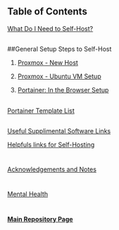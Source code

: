 ## Table of Contents

[What Do I Need to Self-Host?](https://github.com/mycroftwilde/portainer_templates/tree/master/TableOfContents/Intro)

##


##General Setup Steps to Self-Host

1. [Proxmox - New Host](https://github.com/mycroftwilde/portainer_templates/tree/master/TableOfContents/Proxmox/NewHost)

2. [Proxmox - Ubuntu VM Setup](https://github.com/mycroftwilde/portainer_templates/blob/master/TableOfContents/Proxmox/UbuntuVM)

3. [Portainer: In the Browser Setup](https://github.com/mycroftwilde/portainer_templates/tree/master/TableOfContents/Portainer)
##
[Portainer Template List](https://github.com/mycroftwilde/portainer_templates/tree/master/TemplatesList)

##

[Useful Supplimental Software Links](https://github.com/mycroftwilde/portainer_templates/tree/master/TableOfContents/SoftwareLinks)

[Helpfuls links for Self-Hosting](https://github.com/mycroftwilde/portainer_templates/blob/master/TableOfContents/Links/SelfHosting/README.md)



#
[Acknowledgements and Notes](https://github.com/mycroftwilde/portainer_templates/tree/master/TableOfContents/acknowledgements)
#
[Mental Health](https://github.com/mycroftwilde/portainer_templates/tree/master/TableOfContents/MentalHealth)
#
#### [Main Repository Page](https://github.com/mycroftwilde/portainer_templates)
